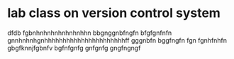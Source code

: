 # lab class on version control system
dfdb
fgbnhnhnhnhnhnhnhhn
bbgnggnbfngfn
bfgfgnfnfn
gnnhnhnhgnhhhhhhhhhhhhhhhhhhhhhhff  gggnbfn  bggfngfn fgn
fgnhfnhfn  gbgfknnjfgbnfv  bgfnfgnfg  gnfgnfg gngfngngf

